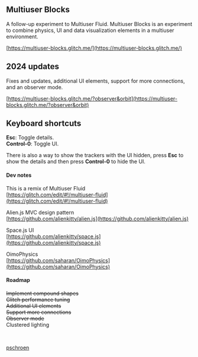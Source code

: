 ## Multiuser Blocks

A follow-up experiment to Multiuser Fluid. Multiuser Blocks is an experiment to combine physics, UI and data visualization elements in a multiuser environment.

[https://multiuser-blocks.glitch.me/](https://multiuser-blocks.glitch.me/)

## 2024 updates

Fixes and updates, additional UI elements, support for more connections, and an observer mode.

[https://multiuser-blocks.glitch.me/?observer&orbit](https://multiuser-blocks.glitch.me/?observer&orbit)

## Keyboard shortcuts

**Esc**: Toggle details.  
**Control-0**: Toggle UI.  

There is also a way to show the trackers with the UI hidden, press **Esc** to show the details and then press **Control-0** to hide the UI.

#### Dev notes

This is a remix of Multiuser Fluid  
[https://glitch.com/edit/#!/multiuser-fluid](https://glitch.com/edit/#!/multiuser-fluid)

Alien.js MVC design pattern  
[https://github.com/alienkitty/alien.js](https://github.com/alienkitty/alien.js)

Space.js UI  
[https://github.com/alienkitty/space.js](https://github.com/alienkitty/space.js)

OimoPhysics  
[https://github.com/saharan/OimoPhysics](https://github.com/saharan/OimoPhysics)

#### Roadmap

~~Implement compound shapes~~  
~~Glitch performance tuning~~  
~~Additional UI elements~~  
~~Support more connections~~  
~~Observer mode~~  
Clustered lighting  

<br>

[pschroen](https://ufo.ai/)
